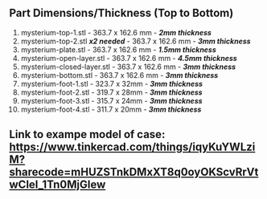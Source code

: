 ## Part Dimensions/Thickness (Top to Bottom)
1. mysterium-top-1.stl - 363.7 x 162.6 mm - ***2mm thickness***
2. mysterium-top-2.stl ***x2 needed*** - 363.7 x 162.6 mm - ***3mm thickness***
3. mysterium-plate.stl - 363.7 x 162.6 mm - ***1.5mm thickness***
4. mysterium-open-layer.stl - 363.7 x 162.6 mm - ***4.5mm thickness***
5. mysterium-closed-layer.stl - 363.7 x 162.6 mm - ***3mm thickness***
6. mysterium-bottom.stl - 363.7 x 162.6 mm - ***3mm thickness***
7. mysterium-foot-1.stl - 323.7 x 32mm - ***3mm thickness***
8. mysterium-foot-2.stl - 319.7 x 28mm - ***3mm thickness***
9. mysterium-foot-3.stl - 315.7 x 24mm - ***3mm thickness***
10. mysterium-foot-4.stl - 311.7 x 20mm - ***3mm thickness***

## Link to exampe model of case: https://www.tinkercad.com/things/iqyKuYWLziM?sharecode=mHUZSTnkDMxXT8q0oyOKScvRrVtwCleI_1Tn0MjGlew
